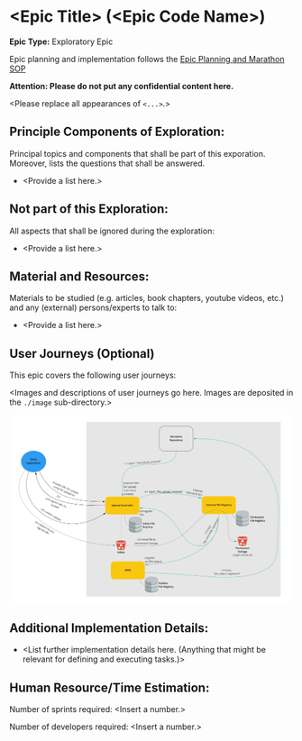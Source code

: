 # \<Epic Title\> (\<Epic Code Name\>)
**Epic Type:** Exploratory Epic

Epic planning and implementation follows the
[Epic Planning and Marathon SOP](https://docs.ghga-dev.de/main/sops/sop001_epic_planning.html)

**Attention: Please do not put any confidential content here.**

\<Please replace all appearances of `<...>`.\>

## Principle Components of Exploration:

Principal topics and components that shall be part of this exporation.
Moreover, lists the questions that shall be answered.

- \<Provide a list here.\>

## Not part of this Exploration:

All aspects that shall be ignored during the exploration:

- \<Provide a list here.\>

## Material and Resources:

Materials to be studied (e.g. articles, book chapters, youtube videos, etc.) and any (external) persons/experts to talk to:

- \<Provide a list here.\>

## User Journeys (Optional)

This epic covers the following user journeys:

\<Images and descriptions of user journeys go here. Images are deposited in the `./image` sub-directory.\>


![\<Example Image\>](./images/data_upload.jpg)

## Additional Implementation Details:

- \<List further implementation details here. (Anything that might be relevant for defining and executing tasks.)>


## Human Resource/Time Estimation:

Number of sprints required: \<Insert a number.\>

Number of developers required: \<Insert a number.\>
